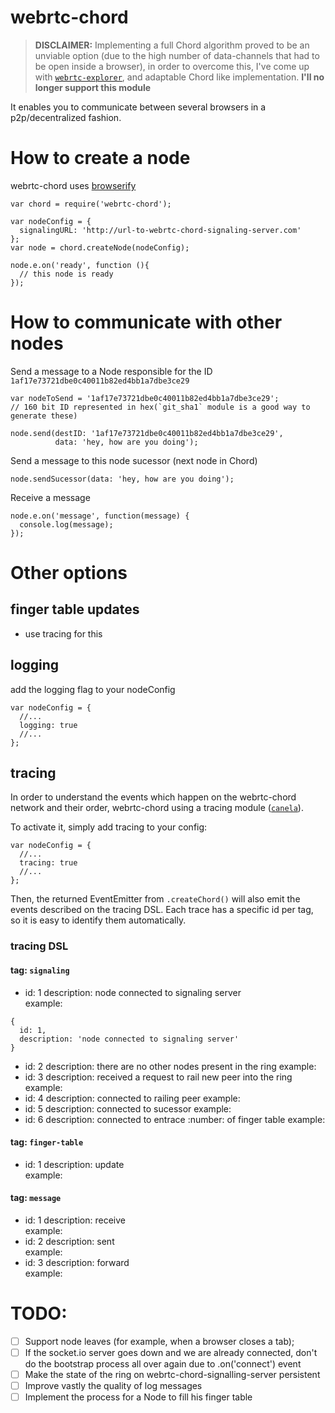 webrtc-chord
=======================================

> **DISCLAIMER:** Implementing a full Chord algorithm proved to be an unviable option (due to the high number of data-channels that had to be open inside a browser), in order to overcome this, I've come up with [`webrtc-explorer`](https://github.com/diasdavid/webrtc-explorer), and adaptable Chord like implementation. **I'll no longer support this module**

It enables you to communicate between several browsers in a p2p/decentralized fashion.

# How to create a node

  webrtc-chord uses [browserify](http://browserify.org/)

  ```
  var chord = require('webrtc-chord');

  var nodeConfig = {
    signalingURL: 'http://url-to-webrtc-chord-signaling-server.com'
  };
  var node = chord.createNode(nodeConfig);

  node.e.on('ready', function (){
    // this node is ready
  });
  ```

# How to communicate with other nodes


  Send a message to a Node responsible for the ID `1af17e73721dbe0c40011b82ed4bb1a7dbe3ce29`

  ```
  var nodeToSend = '1af17e73721dbe0c40011b82ed4bb1a7dbe3ce29'; 
  // 160 bit ID represented in hex(`git_sha1` module is a good way to generate these)

  node.send(destID: '1af17e73721dbe0c40011b82ed4bb1a7dbe3ce29', 
            data: 'hey, how are you doing');
  ```

  Send a message to this node sucessor (next node in Chord)

  ```
  node.sendSucessor(data: 'hey, how are you doing');
  ```

  Receive a message
  ```
  node.e.on('message', function(message) {
    console.log(message);
  });
  ```

# Other options

## finger table updates
  - use tracing for this


## logging

  add the logging flag to your nodeConfig

  ```
  var nodeConfig = {
    //...
    logging: true
    //...
  };
  ```

## tracing

  In order to understand the events which happen on the webrtc-chord network and their order, webrtc-chord using a tracing module ([`canela`](https://github.com/diasdavid/canela)).

  To activate it, simply add tracing to your config:

  ```
  var nodeConfig = {
    //...
    tracing: true
    //...
  };
  ```

  Then, the returned EventEmitter from `.createChord()` will also emit the events described on the tracing DSL. Each trace has a specific id per tag, so it is easy to identify them automatically.

### tracing DSL

#### tag: `signaling`
  - id: 1    description: node connected to signaling server    
  example: 
  ```
  {
    id: 1,
    description: 'node connected to signaling server'
  }
  ```
  - id: 2    description: there are no other nodes present in the ring
  example:
  - id: 3    description: received a request to rail new peer into the ring
  example:
  - id: 4    description: connected to railing peer
  example:
  - id: 5    description: connected to sucessor 
  example:
  - id: 6    description: connected to entrace :number: of finger table
  example:

#### tag: `finger-table`
  - id: 1    description: update    
  example:

#### tag: `message`
  - id: 1    description: receive   
  example:
  - id: 2    description: sent    
  example:
  - id: 3    description: forward    
  example:


# TODO: 

- [ ] Support node leaves (for example, when a browser closes a tab); 
- [ ] If the socket.io server goes down and we are already connected, don't do the bootstrap process all over again due to .on('connect') event
- [ ] Make the state of the ring on webrtc-chord-signalling-server persistent
- [ ] Improve vastly the quality of log messages
- [ ] Implement the process for a Node to fill his finger table
